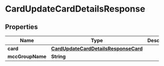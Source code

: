 

# CardUpdateCardDetailsResponse


## Properties

| Name | Type | Description | Notes |
|------------ | ------------- | ------------- | -------------|
|**card** | [**CardUpdateCardDetailsResponseCard**](CardUpdateCardDetailsResponseCard.md) |  |  [optional] |
|**mccGroupName** | **String** |  |  [optional] |



